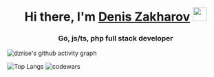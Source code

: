 <h1 align="center">Hi there, I'm <a href="https://dzrise.ru/" target="_blank">Denis Zakharov</a> 
<img src="https://github.com/blackcater/blackcater/raw/main/images/Hi.gif" height="32"/></h1>
<h3 align="center">Go, js/ts, php full stack developer</h3>

![dzrise's github activity graph](https://github-readme-activity-graph.vercel.app/graph?username=dzrise&theme=github-compact)

![Top Langs](https://github-readme-stats.vercel.app/api/top-langs/?username=dzrise&layout=normal&theme=dark#gh-dark-mode-only)
![codewars](https://www.codewars.com/users/dzrise_rock/badges/large)
<!--
**dzrise/dzrise** is a ✨ _special_ ✨ repository because its `README.md` (this file) appears on your GitHub profile.

Here are some ideas to get you started:

- 🔭 I’m currently working on ...
- 🌱 I’m currently learning ...
- 👯 I’m looking to collaborate on ...
- 🤔 I’m looking for help with ...
- 💬 Ask me about ...
- 📫 How to reach me: ...
- 😄 Pronouns: ...
- ⚡ Fun fact: ...
-->
